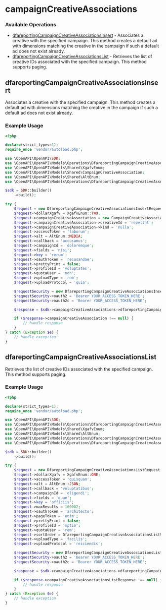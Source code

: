 # campaignCreativeAssociations

### Available Operations

* [dfareportingCampaignCreativeAssociationsInsert](#dfareportingcampaigncreativeassociationsinsert) - Associates a creative with the specified campaign. This method creates a default ad with dimensions matching the creative in the campaign if such a default ad does not exist already.
* [dfareportingCampaignCreativeAssociationsList](#dfareportingcampaigncreativeassociationslist) - Retrieves the list of creative IDs associated with the specified campaign. This method supports paging.

## dfareportingCampaignCreativeAssociationsInsert

Associates a creative with the specified campaign. This method creates a default ad with dimensions matching the creative in the campaign if such a default ad does not exist already.

### Example Usage

```php
<?php

declare(strict_types=1);
require_once 'vendor/autoload.php';

use \OpenAPI\OpenAPI\SDK;
use \OpenAPI\OpenAPI\Models\Operations\DfareportingCampaignCreativeAssociationsInsertRequest;
use \OpenAPI\OpenAPI\Models\Shared\XgafvEnum;
use \OpenAPI\OpenAPI\Models\Shared\CampaignCreativeAssociation;
use \OpenAPI\OpenAPI\Models\Shared\AltEnum;
use \OpenAPI\OpenAPI\Models\Operations\DfareportingCampaignCreativeAssociationsInsertSecurity;

$sdk = SDK::builder()
    ->build();

try {
    $request = new DfareportingCampaignCreativeAssociationsInsertRequest();
    $request->dollarXgafv = XgafvEnum::TWO;
    $request->campaignCreativeAssociation = new CampaignCreativeAssociation();
    $request->campaignCreativeAssociation->creativeId = 'repellat';
    $request->campaignCreativeAssociation->kind = 'nulla';
    $request->accessToken = 'laborum';
    $request->alt = AltEnum::MEDIA;
    $request->callback = 'accusamus';
    $request->campaignId = 'doloremque';
    $request->fields = 'nisi';
    $request->key = 'rerum';
    $request->oauthToken = 'recusandae';
    $request->prettyPrint = false;
    $request->profileId = 'voluptates';
    $request->quotaUser = 'non';
    $request->uploadType = 'rem';
    $request->uploadProtocol = 'quia';

    $requestSecurity = new DfareportingCampaignCreativeAssociationsInsertSecurity();
    $requestSecurity->oauth2 = 'Bearer YOUR_ACCESS_TOKEN_HERE';
    $requestSecurity->oauth2c = 'Bearer YOUR_ACCESS_TOKEN_HERE';

    $response = $sdk->campaignCreativeAssociations->dfareportingCampaignCreativeAssociationsInsert($request, $requestSecurity);

    if ($response->campaignCreativeAssociation !== null) {
        // handle response
    }
} catch (Exception $e) {
    // handle exception
}
```

## dfareportingCampaignCreativeAssociationsList

Retrieves the list of creative IDs associated with the specified campaign. This method supports paging.

### Example Usage

```php
<?php

declare(strict_types=1);
require_once 'vendor/autoload.php';

use \OpenAPI\OpenAPI\SDK;
use \OpenAPI\OpenAPI\Models\Operations\DfareportingCampaignCreativeAssociationsListRequest;
use \OpenAPI\OpenAPI\Models\Shared\XgafvEnum;
use \OpenAPI\OpenAPI\Models\Shared\AltEnum;
use \OpenAPI\OpenAPI\Models\Operations\DfareportingCampaignCreativeAssociationsListSortOrderEnum;
use \OpenAPI\OpenAPI\Models\Operations\DfareportingCampaignCreativeAssociationsListSecurity;

$sdk = SDK::builder()
    ->build();

try {
    $request = new DfareportingCampaignCreativeAssociationsListRequest();
    $request->dollarXgafv = XgafvEnum::ONE;
    $request->accessToken = 'quisquam';
    $request->alt = AltEnum::JSON;
    $request->callback = 'voluptatibus';
    $request->campaignId = 'eligendi';
    $request->fields = 'quae';
    $request->key = 'officiis';
    $request->maxResults = 100002;
    $request->oauthToken = 'architecto';
    $request->pageToken = 'enim';
    $request->prettyPrint = false;
    $request->profileId = 'optio';
    $request->quotaUser = 'rem';
    $request->sortOrder = DfareportingCampaignCreativeAssociationsListSortOrderEnum::ASCENDING;
    $request->uploadType = 'facilis';
    $request->uploadProtocol = 'reiciendis';

    $requestSecurity = new DfareportingCampaignCreativeAssociationsListSecurity();
    $requestSecurity->oauth2 = 'Bearer YOUR_ACCESS_TOKEN_HERE';
    $requestSecurity->oauth2c = 'Bearer YOUR_ACCESS_TOKEN_HERE';

    $response = $sdk->campaignCreativeAssociations->dfareportingCampaignCreativeAssociationsList($request, $requestSecurity);

    if ($response->campaignCreativeAssociationsListResponse !== null) {
        // handle response
    }
} catch (Exception $e) {
    // handle exception
}
```

